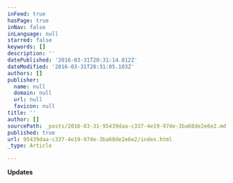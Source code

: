 ```yaml
---
inFeed: true
hasPage: true
inNav: false
inLanguage: null
starred: false
keywords: []
description: ''
datePublished: '2016-03-31T20:31:14.812Z'
dateModified: '2016-03-31T20:31:05.103Z'
authors: []
publisher:
  name: null
  domain: null
  url: null
  favicon: null
title: ''
author: []
sourcePath: _posts/2016-03-31-95439daa-c337-4e19-974e-3ba68de2e6e2.md
published: true
url: 95439daa-c337-4e19-974e-3ba68de2e6e2/index.html
_type: Article

---
```

**Updates**